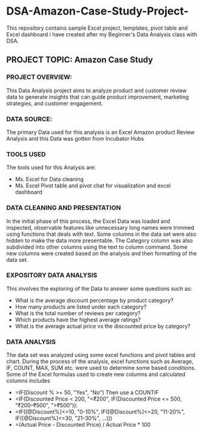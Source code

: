 # DSA-Amazon-Case-Study-Project-

This repository contains sample Excel project, templates, pivot table and Excel dashboard i have created after my Beginner's Data Analysis class with DSA.

##  PROJECT TOPIC: Amazon Case Study

### PROJECT OVERVIEW: 
This Data Analysis project aims to analyze product and customer review data to generate insights that can guide product improvement, marketing strategies, and customer engagement. 

### DATA SOURCE:
 The primary Data used for this analysis is an Excel  Amazon product Review Analysis and this Data was gotten from Incubator Hubs
 
### TOOLS USED
The tools used for this Analysis are:
 - Ms. Excel for Data cleaning
 - Ms. Excel Pivot table and pivot chat for visualization and excel dashboard
   

### DATA CLEANING AND PRESENTATION
In the initial phase of this process, the Excel Data was loaded and inspected, observable features like unnecessary long names were trimmed using functions that deals with text. Some columns in the data set were also hidden to make the data more presentable. The Category column was also subdivided into other columns using the text to column command. Some new 
columns were created based on the analysis and then formatting of the data set.


### EXPOSITORY DATA ANALYSIS
This involves the exploring of the Data to answer some questions such as:
  - What is the average discount percentage by product category?
  - How many products are listed under each category?
  - What is the total number of reviews per category?
  - Which products have the highest average ratings?
  - What is the average actual price vs the discounted price by category?


### DATA ANALYSIS
The data set was analyzed using some excel functions and pivot tables and chart. During the process of the analysis, excel functions such as Average, IF, COUNT, MAX, SUM etc. were used to determine some based conditions. Some of the Excel formulas used to create new columns and calculated columns includes
  - =IF(Discount % >= 50, "Yes", "No") Then use a COUNTIF
  - =IF(Discounted Price < 200, "<₹200",  IF(Discounted Price <= 500, "₹200–₹500", ">₹500")):
  - =IF([@Discount%]<=10, "0-10%",  IF([@Discount%]<=20, "11-20%",  IF([@Discount%]<=30, "21-30%", ...)))
  - =(Actual Price - Discounted Price) / Actual Price * 100 




